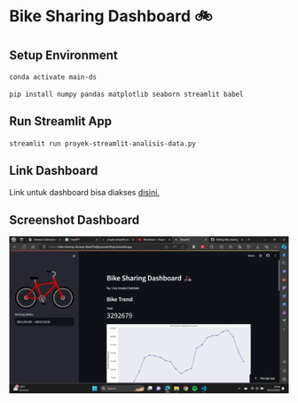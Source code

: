 # Bike Sharing Dashboard :bike:

## Setup Environment 

`conda activate main-ds`

`pip install numpy pandas matplotlib seaborn streamlit babel`

## Run Streamlit App

`streamlit run proyek-streamlit-analisis-data.py`

## Link Dashboard
Link untuk dashboard bisa diakses [disini.](https://bike-sharing-idcamp-f6jad76q8jvyaaz4x3foaj.streamlit.app/)

## Screenshot Dashboard
![Screenshot Dashboard](ss-dashboard.png)
